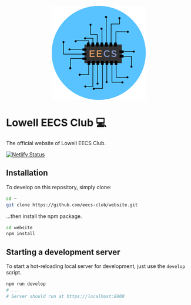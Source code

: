 <p align="center">
  <img src="src/images/favicon.png" width="256">
</p>

# Lowell EECS Club 💻
The official website of Lowell EECS Club.

[![Netlify Status](https://api.netlify.com/api/v1/badges/df1f2ea3-1045-4a41-a92e-a2ae78e5ee1b/deploy-status)](https://app.netlify.com/sites/lowelleecs/deploys)

## Installation
To develop on this repository, simply clone:
```sh
cd ~
git clone https://github.com/eecs-club/website.git
```
...then install the npm package.
```sh
cd website
npm install
```
## Starting a development server
To start a hot-reloading local server for development, just use the `develop` script.
```sh
npm run develop
# ...
# Server should run at https://localhost:8000
```
